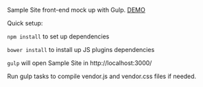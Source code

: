 Sample Site front-end mock up with Gulp. [DEMO](https://github.com/facebookincubator/create-react-app) 

Quick setup:

`npm install` to set up dependencies

`bower install` to install up JS plugins dependencies

`gulp` will open Sample Site in http://localhost:3000/ 

Run gulp tasks to compile vendor.js and vendor.css files if needed. 

 

 
 

